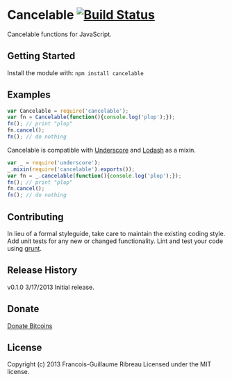 # Cancelable [![Build Status](https://drone.io/github.com/FGRibreau/cancelable/status.png)](https://drone.io/github.com/FGRibreau/cancelable/latest)

Cancelable functions for JavaScript.

## Getting Started
Install the module with: `npm install cancelable`

## Examples

```javascript
var Cancelable = require('cancelable');
var fn = Cancelable(function(){console.log('plop');});
fn(); // print "plop"
fn.cancel();
fn(); // do nothing
```

Cancelable is compatible with [Underscore](http://underscorejs.org/) and [Lodash](http://lodash.com/) as a mixin.

```javascript
var _ = require('underscore');
_.mixin(require('cancelable').exports());
var fn = _.cancelable(function(){console.log('plop');});
fn(); // print "plop"
fn.cancel();
fn(); // do nothing
```
## Contributing
In lieu of a formal styleguide, take care to maintain the existing coding style. Add unit tests for any new or changed functionality. Lint and test your code using [grunt](https://github.com/cowboy/grunt).

## Release History
v0.1.0 3/17/2013 Initial release.

## Donate
[Donate Bitcoins](https://coinbase.com/checkouts/fc3041b9d8116e0b98e7d243c4727a30)

## License
Copyright (c) 2013 Francois-Guillaume Ribreau
Licensed under the MIT license.
